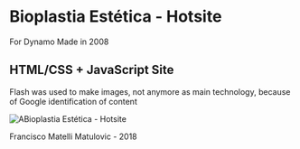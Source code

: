 # Bioplastia Estética - Hotsite
For Dynamo
Made in 2008

## HTML/CSS + JavaScript Site
Flash was used to make images, not anymore as main technology, because of Google identification of content

![ABioplastia Estética - Hotsite](2018-06-11-06-bioplastia-hotsite)


Francisco Matelli Matulovic - 2018